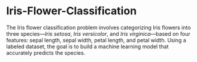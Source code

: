 # Iris-Flower-Classification
The Iris flower classification problem involves categorizing Iris flowers into three species—*Iris setosa*, *Iris versicolor*, and *Iris virginica*—based on four features: sepal length, sepal width, petal length, and petal width. Using a labeled dataset, the goal is to build a machine learning model that accurately predicts the species.
